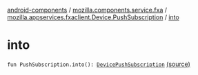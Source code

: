 [android-components](../../index.md) / [mozilla.components.service.fxa](../index.md) / [mozilla.appservices.fxaclient.Device.PushSubscription](index.md) / [into](./into.md)

# into

`fun PushSubscription.into(): `[`DevicePushSubscription`](../../mozilla.components.concept.sync/-device-push-subscription/index.md) [(source)](https://github.com/mozilla-mobile/android-components/blob/master/components/service/firefox-accounts/src/main/java/mozilla/components/service/fxa/Types.kt#L159)